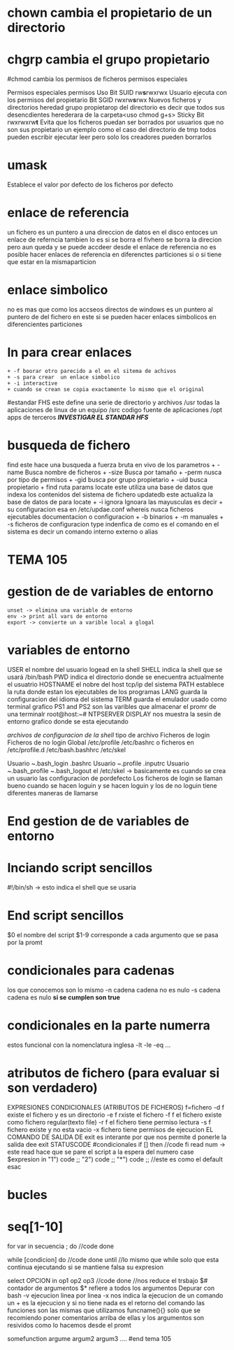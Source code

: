 # chown cambia el propietario de un directorio
# chgrp cambia el grupo propietario
#chmod cambia los permisos de ficheros
permisos especiales

Permisos especiales    permisos    Uso
Bit SUID            rw**s**rwxrwx  Usuario ejecuta con los permisos del propietario 
Bit SGID            rwxrw**s**rwx  Nuevos ficheros y directorios heredad grupo propietarop del directorio es decir que todos sus desencdientes herederara de la carpeta<uso chmod g+s>
Sticky Bit          rwxrwxrw**t**      Evita que los ficheros puedan ser borrados por usuarios que no son sus propietario un ejemplo como el caso del directorio de tmp todos pueden escribir ejecutar leer pero solo los creadores pueden borrarlos
# umask
Establece el valor por defecto de los ficheros por defecto
# enlace de referencia
un fichero es un puntero a una direccion de datos en el disco
entoces un enlace de referncia tambien lo es
si se borra el fivhero se borra la direcion pero aun queda y se puede accdeer desde el enlace de referencia
no es posible hacer enlaces de referencia en diferenctes particiones si o si tiene que estar en la mismaparticion

# enlace simbolico
no es mas que como los accseos directos de windows
es un puntero al puntero de del fichero 
en este si se pueden hacer enlaces simbolicos en diferencientes particiones
# ln para crear enlaces
    + -f boorar otro parecido a el en el sitema de achivos
    + -s para crear  un enlace simbolico
    + -i interactive
    + cuando se crean se copia exactamente lo mismo que el original

#estandar FHS este define una serie de directorio y archivos
/usr todas la aplicaciones de linux de un equipo
    /src codigo fuente de aplicaciones
/opt apps de terceros
***INVESTIGAR EL STANDAR HFS***
# busqueda de fichero
find este hace una busqueda a fuerza bruta en vivo de los parametros
    + -name Busca nombre de ficheros
    + -size Busca por tamaño
    + -perm nusca por tipo de permisos
    + -gid busca por grupo propietario
    + -uid busca propietario
    + find ruta params
locate este utiliza una base de datos que indexa los contenidos del sistema de fichero
updatedb este actualiza la base de datos de para locate
    + -i ignora Ignoara las mayusculas es decir 
    + su configuracion esa en /etc/updae.conf
whereis nusca ficheros ejecutables documentacion o configuracion
    + -b binarios
    + -m manuales
    + -s ficheros de configuracion
type indenfica de como es el comando en el sistema es decir un comando interno externo o alias
# TEMA 105
# gestion de de variables de entorno
    unset -> elimina una variable de entorno
    env -> print all vars de entorno
    export -> convierte un a varible local a glogal
  # variables de entorno
  USER el nombre del usuario logead en la shell
  SHELL indica la shell que se usará /bin/bash
  PWD indica el directorio donde se enecuentra actualmente el usuatrio
  HOSTNAME el nobre del host tcp/ip del sistema
  PATH establece la ruta donde estan los ejecutables de los programas
  LANG guarda la configuracion del idioma del sistema
  TERM guarda el emulador usado como terminal grafico
  PS1 and PS2 son las varibles que almacenar el promr de una terminalr root@host:~#
  NTPSERVER 
  DISPLAY nos muestra la sesin de entorno grafico donde se esta ejecutando

  *archivos de configuracion de la shell*
  tipo de archivo  Ficheros de login                Ficheros de no login
  Global           /etc/profile                      /etc/bashrc
                   o ficheros en /etc/profile.d      /etc/bash.bashhrc
                                                     /etc/skel
  
  Usuario         ~.bash_login                       .bashrc
  Usuario         ~.profile                          .inputrc
  Usuario         ~.bash_profile
                  ~.bash_logout 
el /etc/skel -> basicamente es cuando se crea un usuario las configuracion de pordefecto
Los ficheros de login se llaman bueno cuando se hacen loguin y se hacen loguin y los de no loguin tiene diferentes maneras de llamarse

# End gestion de de variables de entorno
# Inciando script sencillos
  #!/bin/sh -> esto indica el shell que se usaria
# End script sencillos
$0 el nombre del script
$1-9 corresponde a cada argumento que se pasa por la promt
# condicionales para cadenas
los que conocemos son lo mismo
-n cadena cadena no es nulo
-s cadena cadena es nulo
**si se cumplen son true**
# condicionales en la parte numerra
estos funcional con la nomenclatura inglesa
-lt -le -eq ...
# atributos de fichero (para evaluar si son verdadero)
EXPRESIONES CONDICIONALES (ATRIBUTOS DE FICHEROS)
f=fichero
-d f existe el fichero y es un directorio
-e f rxiste el fichero
-f f el fichero existe como fichero regular(texto file)
-r f el fichero tiene permiso lectura
-s f fichero existe y no esta vacio
-x fichero tiene permisos de ejecucion
EL COMANDO DE SALIDA DE exit es interante por que nos permite d
ponerle la salida dee exit STATUSCODE
#condicionales
if []
then
//code
fi
read num -> este read hace que se pare el script a la espera del numero
case $expresion in
    "1") code ;;
    "2") code ;;
    "*") code ;; //este es como el default
esac
# bucles
# seq[1-10]
for var in secuencia ; do
    //code
done

while [condicion]
do
    //code
done
until //lo mismo que while solo que esta continua ejecutando si se mantiene falsa su expresion

select OPCION in op1 op2 op3 
    //code
done
//nos reduce el trsbajo
$# contador de argumentos
$* refiere a todos los argumentos
Depurar con bash
-v ejecucion linea por linea
-x nos indica la ejecucion de un comando
    un + es la ejecucion 
    y si no tiene nada es el retorno del comando
las funciones son las mismas que utilizamos funcname(){} solo que se recomiendo poner comentarios arriba de ellas y los argumentos son resividos 
como lo hacemos desde el promt

somefunction argume argum2 argum3 ....
#end tema 105
